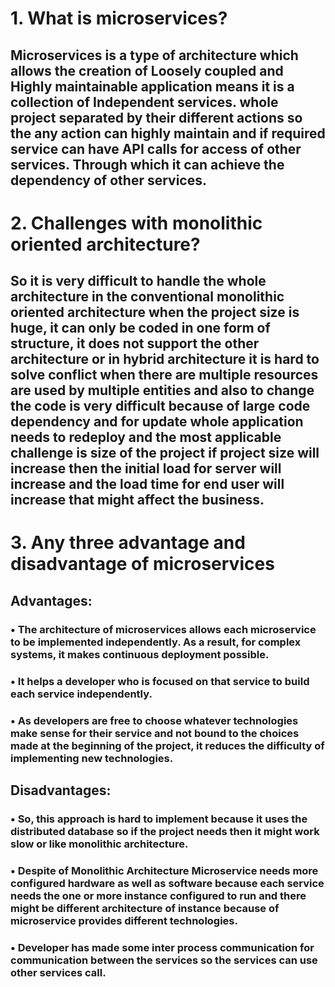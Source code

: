 # 1.	What is microservices?

## Microservices is a type of architecture which allows the creation of Loosely coupled and Highly maintainable application means it is a collection of Independent services. whole project separated by their different actions so the any action can highly maintain and if required service can have API calls for access of other services. Through which it can achieve the dependency of other services.

# 2.	Challenges with monolithic oriented architecture?

## So it is very difficult to handle the whole architecture in the conventional monolithic oriented architecture when the project size is huge, it can only be coded in one form of structure, it does not support the other architecture or in hybrid architecture it is hard to solve conflict when there are multiple resources are used by multiple entities and also to change the code is very difficult because of large code dependency and for update whole application needs to redeploy and the most applicable challenge is size of the project if project size will increase then the initial load for server will increase and the load time for end user will increase that might affect the business.

# 3.	Any three advantage and disadvantage of microservices

## Advantages:

### •	The architecture of microservices allows each microservice to be implemented independently. As a result, for complex systems, it makes continuous deployment possible.
### •	It helps a developer who is focused on that service to build each service independently.
### •	As developers are free to choose whatever technologies make sense for their service and not bound to the choices made at the beginning of the project, it reduces the difficulty of implementing new technologies.

## Disadvantages:

### •	So, this approach is hard to implement because it uses the distributed database so if the project needs then it might work slow or like monolithic architecture. 
### •	Despite of Monolithic Architecture Microservice needs more configured hardware as well as software because each service needs the one or more instance configured to run and there might be different architecture of instance because of microservice provides different technologies.
### •	Developer has made some inter process communication for communication between the services so the services can use other services call.
